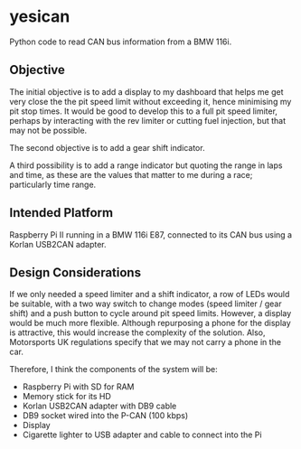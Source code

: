 # yesican
Python code to read CAN bus information from a BMW 116i.

## Objective
The initial objective is to add a display to my dashboard that helps me get very close the the pit speed limit without exceeding it, hence minimising my pit stop times.  It would be good to develop this to a full pit speed limiter, perhaps by interacting with the rev limiter or cutting fuel injection, but that may not be possible.

The second objective is to add a gear shift indicator.

A third possibility is to add a range indicator but quoting the range in laps and time, as these are the values that matter to me during a race; particularly time range.

## Intended Platform
Raspberry Pi II running in a BMW 116i E87, connected to its CAN bus using a Korlan USB2CAN adapter.

## Design Considerations
If we only needed a speed limiter and a shift indicator, a row of LEDs would be suitable, with a two way switch to change modes (speed limiter / gear shift) and a push button to cycle around pit speed limits.  However, a display would be much more flexible.  Although repurposing a phone for the display is attractive, this would increase the complexity of the solution.  Also, Motorsports UK regulations specify that we may not carry a phone in the car.

Therefore, I think the components of the system will be:

* Raspberry Pi with SD for RAM
* Memory stick for its HD
* Korlan USB2CAN adapter with DB9 cable
* DB9 socket wired into the P-CAN (100 kbps)
* Display
* Cigarette lighter to USB adapter and cable to connect into the Pi
